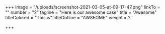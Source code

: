 +++
image = "/uploads/screenshot-2021-03-05-at-09-17-47.png"
linkTo = ""
number = "2"
tagline = "Here is our awesome case"
title = "Awesome"
titleColored = "This is"
titleOutline = "AWSEOME"
weight = 2

+++
